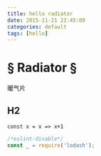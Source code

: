 ```yaml
---
title: hello radiator
date: 2015-11-21 22:45:09
categories: default
tags: [hello]
---
```


# § Radiator §
暖气片

## H2

`const x = x => x+1`

```js
/*eslint-disable*/
const _ = require('lodash');
```